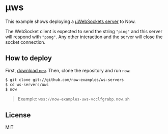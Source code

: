 # µws

This example shows deploying a [µWebSockets
server](https://github.com/uWebSockets/uWebSockets) to Now.

The WebSocket client is expected to send the string `"ping"` and this
server will respond with `"pong"`. Any other interaction and the server
will close the socket connection.

## How to deploy

First, [download `now`](https://zeit.co/download). Then, clone the
repository and run `now`:

```bash
$ git clone git://github.com/now-examples/ws-servers
$ cd ws-servers/uws
$ now
```

> Example: `wss://now-examples-uws-vcclfgrabp.now.sh`

## License

MIT
